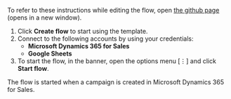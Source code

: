 To refer to these instructions while editing the flow, open [the github page](https://github.com/ot4i/app-connect-templates/tree/master/resources/markdown/Record%20MS%20Dynamics%20campaign%20members%20to%20Google%20Sheets) (opens in a new window).

1.	Click **Create flow** to start using the template.
2.	Connect to the following accounts by using your credentials:
    - **Microsoft Dynamics 365 for Sales** 
    - **Google Sheets**
3.	To start the flow, in the banner, open the options menu [⋮] and click **Start flow**.

The flow is started when a campaign is created in Microsoft Dynamics 365 for Sales.
